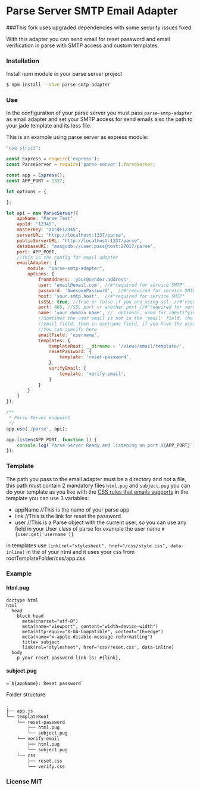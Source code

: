 # Parse Server SMTP Email Adapter
###This fork uses upgraded dependencies with some security issues fixed

With this adapter you can send email for reset password and email verification in parse with SMTP access and custom templates.

### Installation

Install npm module in your parse server project

```sh
$ npm install --save parse-smtp-adapter
```

### Use

In the configuration of your parse server you must pass `parse-smtp-adapter` as email adapter and set your SMTP access for send emails also the path to your jade template and its less file.

This is an example using parse server as express module:

```js
"use strict";

const Express = require('express');
const ParseServer = require('parse-server').ParseServer;

const app = Express();
const APP_PORT = 1337;

let options = {

};

let api = new ParseServer({
	appName: "Parse Test",
	appId: "12345",
	masterKey: "abcde12345",
	serverURL: "http://localhost:1337/parse",
	publicServerURL: "http://localhost:1337/parse",
	databaseURI: "mongodb://user:pass@host:27017/parse",
	port: APP_PORT,
	//This is the config for email adapter
	emailAdapter: {
		module: "parse-smtp-adapter",
		options: {
			fromAddress: 'your@sender.address',
			user: 'email@email.com', //#"required for service SMTP"
			password: 'AwesomePassword',  //#"required for service SMTP"
			host: 'your.smtp.host',  //#"required for service SMTP"
			isSSL: true, //True or false if you are using ssl  //#"required for service SMTP"
			port: 465, //SSL port or another port //#"required for service SMTP"
			name: 'your domain name', //  optional, used for identifying to the server 
			//Somtimes the user email is not in the 'email' field, the email is search first in
			//email field, then in username field, if you have the user email in another field
			//You can specify here
			emailField: 'username', 
			templates: {
				templateRoot: __dirname + '/views/email/template/',
				resetPassword: {
					template: 'reset-password',
				},
				verifyEmail: {
					template: 'verify-email',
				}
			}
		}
	}
});

/**
 * Parse Server endpoint
 */
app.use('/parse', api);

app.listen(APP_PORT, function () {
	console.log(`Parse Server Ready and listening on port ${APP_PORT}`);
});
```

### Template
The path you pass to the email adapter must be a directory and not a file, this path must contain 2 mandatory files `html.pug` and `subject.pug` you can do your template as you like with the [CSS rules that emails supports](https://www.campaignmonitor.com/css/) in the template you can use 3 variables:

- appName //This is the name of your parse app
- link //This is the link for reset the password
- user //This is a Parse object with the current user, so you can use any field in your User class of parse for example the user name `#{user.get('username')}`

in templates use `link(rel="stylesheet", href="/css/style.css", data-inline)` in the <head> of your html and it uses your css from rootTemplateFolder/css/app.css

### Example

#### html.pug
```pug
doctype html
html
  head
    block head
      meta(charset="utf-8")
      meta(name="viewport", content="width=device-width")
      meta(http-equiv="X-UA-Compatible", content="IE=edge")
      meta(name="x-apple-disable-message-reformatting")
      title= subject
      link(rel="stylesheet", href="css/reset.css", data-inline)
  body
    p your reset password link is: #{link},
```

#### subject.pug
```pug
=`${appName}: Reset password`
```

Folder structure

```sh
.
├── app.js
└── templateRoot
    └── reset-password
        ├── html.pug
        └── subject.pug
	└── verify-email
        ├── html.pug
        └── subject.pug
	└── css
		├── reset.css
        └── verify.css
```

### License MIT
